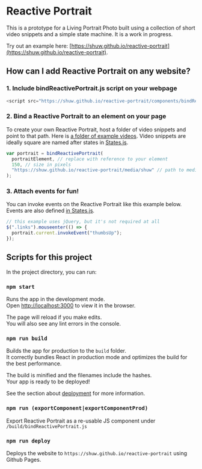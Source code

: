 # Reactive Portrait

This is a prototype for a Living Portrait Photo built using a collection of short video snippets and a simple state machine. It is a work in progress.

Try out an example here: [https://shuw.github.io/reactive-portrait](https://shuw.github.io/reactive-portrait).

## How can I add Reactive Portrait on any website?

### 1. Include bindReactivePortrait.js script on your webpage

```javascript
<script src="https://shuw.github.io/reactive-portrait/components/bindReactivePortrait_v0_1.js"></script>
```

### 2. Bind a Reactive Portrait to an element on your page

To create your own Reactive Portrait, host a folder of video snippets and point to that path. Here is [a folder of example videos](https://github.com/shuw/reactive-portrait/tree/gh-pages/media/shuw). Video snippets are ideally square are named after states in [States.js](https://github.com/shuw/reactive-portrait/blob/master/src/logic/States.js).

```javascript
var portrait = bindReactivePortrait(
  portraitElement, // replace with reference to your element
  150, // size in pixels
  "https://shuw.github.io/reactive-portrait/media/shuw" // path to media snippets
);
```

### 3. Attach events for fun!

You can invoke events on the Reactive Portrait like this example below. Events are also defined [in States.js](https://github.com/shuw/reactive-portrait/blob/master/src/logic/States.js).

```javascript
// this example uses jQuery, but it's not required at all
$(".links").mouseenter(() => {
  portrait.current.invokeEvent("thumbsUp");
});
```

## Scripts for this project

In the project directory, you can run:

### `npm start`

Runs the app in the development mode.<br />
Open [http://localhost:3000](http://localhost:3000) to view it in the browser.

The page will reload if you make edits.<br />
You will also see any lint errors in the console.

### `npm run build`

Builds the app for production to the `build` folder.<br />
It correctly bundles React in production mode and optimizes the build for the best performance.

The build is minified and the filenames include the hashes.<br />
Your app is ready to be deployed!

See the section about [deployment](https://facebook.github.io/create-react-app/docs/deployment) for more information.

### `npm run (exportComponent|exportComponentProd)`

Export Reactive Portrait as a re-usable JS component under `/build/bindReactivePortrait.js`

### `npm run deploy`

Deploys the website to `https://shuw.github.io/reactive-portrait` using Github Pages.
